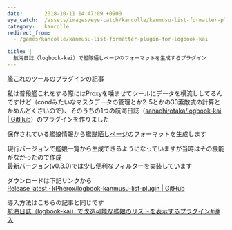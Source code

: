 ```yaml
---
date:       2018-10-11 14:47:09 +0900
eye_catch:  /assets/images/eye-catch/kancolle/kanmusu-list-formatter-plugin-for-logbook-kai.png
category:   kancolle
redirect_from:
  - /games/kancolle/kanmusu-list-formatter-plugin-for-logbook-kai

title: |
  航海日誌（logbook-kai）で艦隊晒しページのフォーマットを生成するプラグイン
---
```


艦これのツールのプラグインの記事

<!--more-->

私は普段艦これをする際にはProxyを噛ませてツールにデータを横流ししてるんですけど（condみたいなマスクデータの管理とか2-5とかの33索敵式の計算とかめんどくさいので）、そのうちの1つの航海日誌（[sanaehirotaka/logbook-kai \| GitHub](https://github.com/sanaehirotaka/logbook-kai)）のプラグインを作りました

保存されている艦娘情報から[艦隊晒しページ](http://kancolle-calc.net/kanmusu_list.html)のフォーマットを生成します

現行バージョンで艦娘一覧から生成できるようになっていますが当時はその機能がなかったので作成  
最新バージョン(v0.3.0)では少し便利なフィルターを実装しています

ダウンロードは下記リンクから  
[Release latest · kPherox/logbook-kanmusu-list-plugin \| GitHub](https://github.com/kPherox/logbook-kanmusu-list-plugin/releases/latest)

導入方法はこちらの記事と同じです  
[航海日誌（logbook-kai）で改造可能な艦娘のリストを表示するプラグイン#導入](2019-01-26-overage-ship-list-plugin-for-logbook-kai.md#導入)

